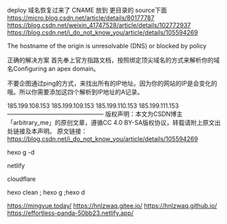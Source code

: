 
deploy 域名恢复过来了 CNAME 放到 更目录的 source下面
https://micro.blog.csdn.net/article/details/80177787
https://blog.csdn.net/weixin_41747528/article/details/102772937
https://blog.csdn.net/i_do_not_know_you/article/details/105594269

The hostname of the origin is unresolvable (DNS) or blocked by policy


正确的解决方案
首先奉上官方指路文档，按照绑定顶尖域名的方式来解析你的域名Configuring an apex domain。

不要企图通过ping的方式，来找出所有的IP地址。因为你的网站的IP是会变化的哦。所以你需要添加这四个解析到IP地址的A记录。

185.199.108.153
185.199.109.153
185.199.110.153
185.199.111.153
————————————————
版权声明：本文为CSDN博主「arbitrary_me」的原创文章，遵循CC 4.0 BY-SA版权协议，转载请附上原文出处链接及本声明。
原文链接：https://blog.csdn.net/i_do_not_know_you/article/details/105594269


hexo g -d

netlify

cloudflare

hexo clean ; hexo g ;hexo d


https://mingyue.today/
https://hnlzwaq.gitee.io/
https://hnlzwaq.github.io/
https://effortless-panda-50bb23.netlify.app/



